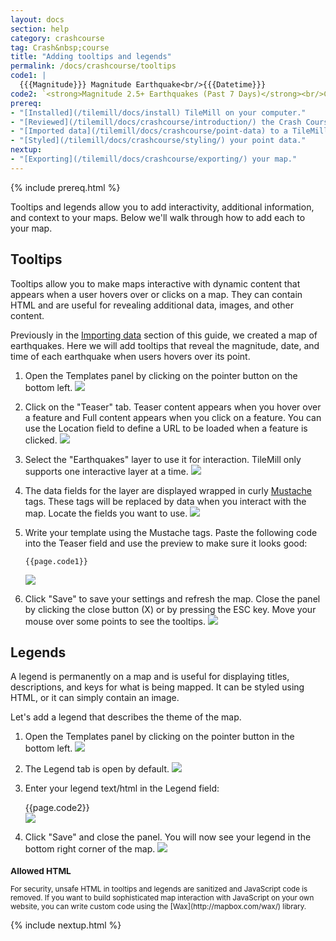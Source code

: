 ```yaml
---
layout: docs
section: help
category: crashcourse
tag: Crash&nbsp;course
title: "Adding tooltips and legends"
permalink: /docs/crashcourse/tooltips
code1: |
  {{{Magnitude}}} Magnitude Earthquake<br/>{{{Datetime}}}
code2: `<strong>Magnitude 2.5+ Earthquakes (Past 7 Days)</strong><br/>Circle size indicates magnitude of earthquake.`
prereq:
- "[Installed](/tilemill/docs/install) TileMill on your computer."
- "[Reviewed](/tilemill/docs/crashcourse/introduction/) the Crash Course introduction."
- "[Imported data](/tilemill/docs/crashcourse/point-data) to a TileMill project."
- "[Styled](/tilemill/docs/crashcourse/styling/) your point data."
nextup:
- "[Exporting](/tilemill/docs/crashcourse/exporting/) your map."
---
```


{% include prereq.html %}

Tooltips and legends allow you to add interactivity, additional information, and context to your maps. Below we'll walk through how to add each to your map. 

## Tooltips

Tooltips allow you to make maps interactive with dynamic content that appears when a user hovers over or clicks on a map. They can contain HTML and are useful for revealing additional data, images, and other content.

Previously in the [Importing data](/tilemill/docs/crashcourse/point-data) section of this guide, we created a map of earthquakes. Here we will add tooltips that reveal the magnitude, date, and time of each earthquake when users hovers over its point.

1. Open the Templates panel by clicking on the pointer button on the bottom left.
  ![](/tilemill/assets/pages/tooltips-6.png)
2. Click on the "Teaser" tab. Teaser content appears when you hover over a feature and Full content appears when you click on a feature. You can use the Location field to define a URL to be loaded when a feature is clicked.
  ![](/tilemill/assets/pages/tooltips-1.png)
3. Select the "Earthquakes" layer to use it for interaction. TileMill only supports one interactive layer at a time.
  ![](/tilemill/assets/pages/tooltips-2.png)
4. The data fields for the layer are displayed wrapped in curly [Mustache](http://mustache.github.com/) tags. These tags will be replaced by data when you interact with the map. Locate the fields you want to use.
  ![](/tilemill/assets/pages/tooltips-3.png)
5. Write your template using the Mustache tags. Paste the following code into the Teaser field and use the preview to make sure it looks good:

       {{page.code1}}
    ![](/tilemill/assets/pages/tooltips-4.png)
6. Click "Save" to save your settings and refresh the map. Close the panel by clicking the close button (X) or by pressing the ESC key. Move your mouse over some points to see the tooltips.
  ![](/tilemill/assets/pages/tooltips-5.png)

## Legends

A legend is permanently on a map and is useful for displaying titles, descriptions, and keys for what is being mapped. It can be styled using HTML, or it can simply contain an image.

Let's add a legend that describes the theme of the map.

1. Open the Templates panel by clicking on the pointer button in the bottom left.
  ![](/tilemill/assets/pages/tooltips-6.png)
2. The Legend tab is open by default.
  ![](/tilemill/assets/pages/legend-1.png)
3. Enter your legend text/html in the Legend field:

      {{page.code2}}<br>
  ![](/tilemill/assets/pages/legend-2.png)
4. Click "Save" and close the panel. You will now see your legend in the bottom right corner of the map.
  ![](/tilemill/assets/pages/legend-3.png)

<small class='note' markdown='1'>
<h3>Allowed HTML</h3>
For security, unsafe HTML in tooltips and legends are sanitized and JavaScript code is removed. If you want to build sophisticated map interaction with JavaScript on your own website, you can write custom code using the [Wax](http://mapbox.com/wax/) library.
</small>

{% include nextup.html %}
